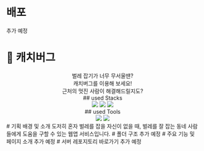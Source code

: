 # 배포
추가 예정
<br>
# 🐞 캐치버그
<div align="center">
  벌레 잡기가 너무 무서울땐?
  <br>캐치버그를 이용해 보세요!
  <br>근처의 멋진 사람이 해결해드릴지도?
  <br>
  <div>
    ## used Stacks
    <div align="center">
      <img src="https://img.shields.io/badge/React-61DAFB?style=for-the-badge&logo=React&logoColor=black">
      <img src="https://img.shields.io/badge/Next-000000?style=for-the-badge&logo=Next&logoColor=white">
      <img src="https://img.shields.io/badge/TypeScript-3178C6?style=for-the-badge&logo=TypeScript&logoColor=white">
      <br>
    </div>
  </div>
    ## used Tools
    <div align="center">
      <img src="https://img.shields.io/badge/Amazon%20EC2-FF9900?style=for-the-badge&logo=Amazon%20EC2&logoColor=white">
      <img src="https://img.shields.io/badge/Docker-2496ED?style=for-the-badge&logo=Docker&logoColor=white">
    </div>
</div>
# 기획 배경 및 소개
도저히 혼자 벌레를 잡을 자신이 없을 때, 벌레를 잘 잡는 동네 사람들에게 도움을 구할 수 있는 웹앱 서비스입니다.
# 폴더 구조
추가 예정
# 주요 기능 및 페이지 소개
추가 예정
# 서버 레포지토리 바로가기
추가 예정
